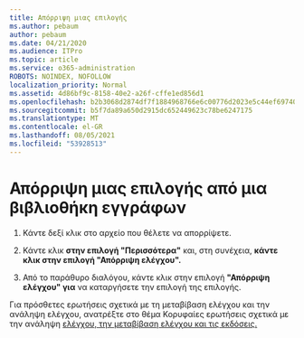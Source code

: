 ```yaml
---
title: Απόρριψη μιας επιλογής
ms.author: pebaum
author: pebaum
ms.date: 04/21/2020
ms.audience: ITPro
ms.topic: article
ms.service: o365-administration
ROBOTS: NOINDEX, NOFOLLOW
localization_priority: Normal
ms.assetid: 4d86bf9c-8158-40e2-a26f-cffe1ed856d1
ms.openlocfilehash: b2b3068d2874df7f1884968766e6c00776d2023e5c44ef697401485b57f9fadf
ms.sourcegitcommit: b5f7da89a650d2915dc652449623c78be6247175
ms.translationtype: MT
ms.contentlocale: el-GR
ms.lasthandoff: 08/05/2021
ms.locfileid: "53928513"
---
```

# <a name="discard-a-check-out-from-a-document-library"></a>Απόρριψη μιας επιλογής από μια βιβλιοθήκη εγγράφων

1. Κάντε δεξί κλικ στο αρχείο που θέλετε να απορρίψετε.
    
2. Κάντε κλικ **στην επιλογή "Περισσότερα"** και, στη συνέχεια, **κάντε κλικ στην επιλογή "Απόρριψη ελέγχου".** 
    
3. Από το παράθυρο διαλόγου, κάντε κλικ στην επιλογή **"Απόρριψη ελέγχου" για** να καταργήσετε την επιλογή της επιλογής. 
    
Για πρόσθετες ερωτήσεις σχετικά με τη μεταβίβαση ελέγχου και την ανάληψη ελέγχου, ανατρέξτε στο θέμα Κορυφαίες ερωτήσεις σχετικά με την ανάληψη [ελέγχου, την μεταβίβαση ελέγχου και τις εκδόσεις.](https://go.microsoft.com/fwlink/?linkid=2018786)
  

